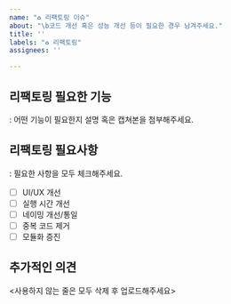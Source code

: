 ```yaml
---
name: "♻️ 리팩토링 이슈"
about: "\b코드 개선 혹은 성능 개선 등이 필요한 경우 남겨주세요."
title: ''
labels: "♻️ 리팩토링"
assignees: ''

---
```


## 리팩토링 필요한 기능

: 어떤 기능이 필요한지 설명 혹은 캡쳐본을 첨부해주세요.

## 리팩토링 필요사항

: 필요한 사항을 모두 체크해주세요.

- [ ] UI/UX 개선
- [ ] 실행 시간 개선
- [ ] 네이밍 개선/통일
- [ ] 중복 코드 제거
- [ ] 모듈화 증진

## 추가적인 의견

<사용하지 않는 줄은 모두 삭제 후 업로드해주세요>

